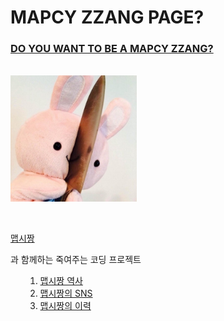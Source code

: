 
<html>

<head>

<title>MAPCY ZZANG</title>
<!-- title: 페이지 제목 -->
<meta charset="utf-8">
<!-- utf8 -->

</head>

<body>


<h1><strong>MAPCY ZZANG PAGE?

</h1></strong>


<h3><U><strong>DO YOU WANT TO BE A MAPCY ZZANG?

</U></h1></strong>
<!-- h1~h6: 글자크기
숫자 높을수록 작아진다 -->
<!-- <u>밑줄  -->
<!-- <strong> 굵은 글씨 -->


<p style="margin-top: 10px;: ">
	<!-- 단락 띄기 사이즈 조절 가능 -->


<br>
<!-- <br> 단락 하나 띄기 -->
<img src="knife_rabbit.jpg" width="40%">
<!-- 이미지<img src='' -->


</p>

<!-- <p>의 기능은 <b>와 같지만 <b>는 </b> 필용없음, <p>는 단락 처음,끝</p> 표시-->

<br>

<a href="https://www.youtube.com/watch?v=rKkNcd_svno"> 맵시짱</a>

과 함께하는 죽여주는 코딩 프로젝트 
<ul>
<ol> 
	<!-- <ol> 자동으로 목차 번호 생성 -->
<li><a href= "history.html">맵시짱 역사</li>
<li><a href= "sns">맵시짱의 SNS</li>
<li><a href= "cureer">맵시짱의 이력</li>
</ol>
<!-- 목차간의 경계 <ul> -->
</ul>




</body>
</html>
